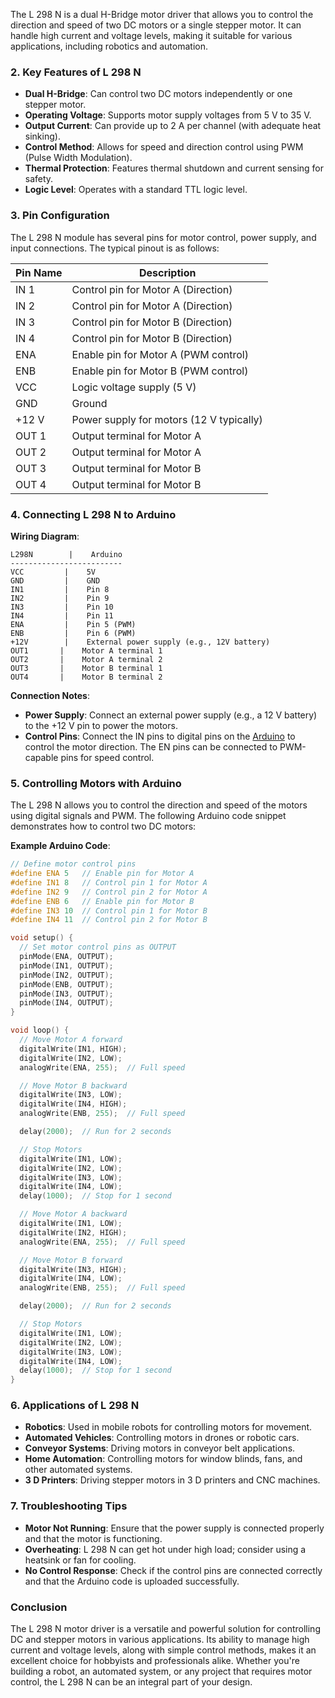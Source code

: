 The L 298 N is a dual H-Bridge motor driver that allows you to control the direction and speed of two DC motors or a single stepper motor. It can handle high current and voltage levels, making it suitable for various applications, including robotics and automation.

### 2. **Key Features of L 298 N**

- **Dual H-Bridge**: Can control two DC motors independently or one stepper motor.
- **Operating Voltage**: Supports motor supply voltages from 5 V to 35 V.
- **Output Current**: Can provide up to 2 A per channel (with adequate heat sinking).
- **Control Method**: Allows for speed and direction control using PWM (Pulse Width Modulation).
- **Thermal Protection**: Features thermal shutdown and current sensing for safety.
- **Logic Level**: Operates with a standard TTL logic level.

### 3. **Pin Configuration**

The L 298 N module has several pins for motor control, power supply, and input connections. The typical pinout is as follows:

| Pin Name | Description                                  |
|----------|----------------------------------------------|
| IN 1     | Control pin for Motor A (Direction)         |
| IN 2     | Control pin for Motor A (Direction)         |
| IN 3     | Control pin for Motor B (Direction)         |
| IN 4     | Control pin for Motor B (Direction)         |
| ENA     | Enable pin for Motor A (PWM control)        |
| ENB     | Enable pin for Motor B (PWM control)        |
| VCC     | Logic voltage supply (5 V)                    |
| GND     | Ground                                       |
| +12 V    | Power supply for motors (12 V typically)     |
| OUT 1    | Output terminal for Motor A                  |
| OUT 2    | Output terminal for Motor A                  |
| OUT 3    | Output terminal for Motor B                  |
| OUT 4    | Output terminal for Motor B                  |

### 4. **Connecting L 298 N to Arduino**

**Wiring Diagram**:

```
L298N        |    Arduino
-------------------------
VCC         |    5V
GND         |    GND
IN1         |    Pin 8
IN2         |    Pin 9
IN3         |    Pin 10
IN4         |    Pin 11
ENA         |    Pin 5 (PWM)
ENB         |    Pin 6 (PWM)
+12V        |    External power supply (e.g., 12V battery)
OUT1       |    Motor A terminal 1
OUT2       |    Motor A terminal 2
OUT3       |    Motor B terminal 1
OUT4       |    Motor B terminal 2
```

**Connection Notes**:
- **Power Supply**: Connect an external power supply (e.g., a 12 V battery) to the +12 V pin to power the motors.
- **Control Pins**: Connect the IN pins to digital pins on the [Arduino](../Arduino/Arduino.md) to control the motor direction. The EN pins can be connected to PWM-capable pins for speed control.

### 5. **Controlling Motors with Arduino**

The L 298 N allows you to control the direction and speed of the motors using digital signals and PWM. The following Arduino code snippet demonstrates how to control two DC motors:

**Example Arduino Code**:
```cpp
// Define motor control pins
#define ENA 5   // Enable pin for Motor A
#define IN1 8   // Control pin 1 for Motor A
#define IN2 9   // Control pin 2 for Motor A
#define ENB 6   // Enable pin for Motor B
#define IN3 10  // Control pin 1 for Motor B
#define IN4 11  // Control pin 2 for Motor B

void setup() {
  // Set motor control pins as OUTPUT
  pinMode(ENA, OUTPUT);
  pinMode(IN1, OUTPUT);
  pinMode(IN2, OUTPUT);
  pinMode(ENB, OUTPUT);
  pinMode(IN3, OUTPUT);
  pinMode(IN4, OUTPUT);
}

void loop() {
  // Move Motor A forward
  digitalWrite(IN1, HIGH);
  digitalWrite(IN2, LOW);
  analogWrite(ENA, 255);  // Full speed

  // Move Motor B backward
  digitalWrite(IN3, LOW);
  digitalWrite(IN4, HIGH);
  analogWrite(ENB, 255);  // Full speed

  delay(2000);  // Run for 2 seconds

  // Stop Motors
  digitalWrite(IN1, LOW);
  digitalWrite(IN2, LOW);
  digitalWrite(IN3, LOW);
  digitalWrite(IN4, LOW);
  delay(1000);  // Stop for 1 second

  // Move Motor A backward
  digitalWrite(IN1, LOW);
  digitalWrite(IN2, HIGH);
  analogWrite(ENA, 255);  // Full speed

  // Move Motor B forward
  digitalWrite(IN3, HIGH);
  digitalWrite(IN4, LOW);
  analogWrite(ENB, 255);  // Full speed

  delay(2000);  // Run for 2 seconds

  // Stop Motors
  digitalWrite(IN1, LOW);
  digitalWrite(IN2, LOW);
  digitalWrite(IN3, LOW);
  digitalWrite(IN4, LOW);
  delay(1000);  // Stop for 1 second
}
```

### 6. **Applications of L 298 N**

- **Robotics**: Used in mobile robots for controlling motors for movement.
- **Automated Vehicles**: Controlling motors in drones or robotic cars.
- **Conveyor Systems**: Driving motors in conveyor belt applications.
- **Home Automation**: Controlling motors for window blinds, fans, and other automated systems.
- **3 D Printers**: Driving stepper motors in 3 D printers and CNC machines.

### 7. **Troubleshooting Tips**

- **Motor Not Running**: Ensure that the power supply is connected properly and that the motor is functioning.
- **Overheating**: L 298 N can get hot under high load; consider using a heatsink or fan for cooling.
- **No Control Response**: Check if the control pins are connected correctly and that the Arduino code is uploaded successfully.

### Conclusion

The L 298 N motor driver is a versatile and powerful solution for controlling DC and stepper motors in various applications. Its ability to manage high current and voltage levels, along with simple control methods, makes it an excellent choice for hobbyists and professionals alike. Whether you're building a robot, an automated system, or any project that requires motor control, the L 298 N can be an integral part of your design.
